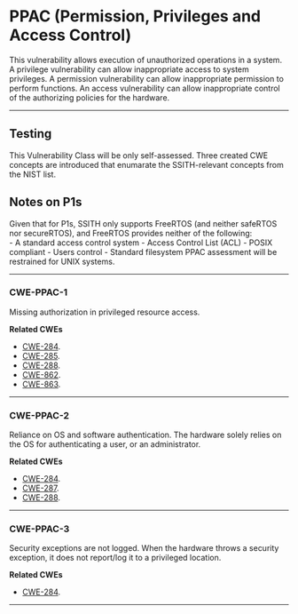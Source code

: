 # PPAC (Permission, Privileges and Access Control) #    

This vulnerability allows execution of unauthorized operations in a system.
A privilege vulnerability can allow inappropriate access to system privileges.
A permission vulnerability can allow inappropriate permission to perform functions.
An access vulnerability can allow inappropriate control of the authorizing policies for the hardware.

------------------

## Testing ## 

This Vulnerability Class will be only self-assessed. Three created CWE concepts are introduced that enumarate the SSITH-relevant concepts from the NIST list.

## Notes on P1s ##

Given that for P1s, SSITH only supports FreeRTOS (and neither safeRTOS nor secureRTOS), and FreeRTOS provides neither of the following:   
    - A standard access control system
    - Access Control List (ACL)
    - POSIX compliant
    - Users control
    - Standard filesystem
PPAC assessment will be restrained for UNIX systems.

------------------

### CWE-PPAC-1 ###

Missing authorization in privileged resource access.

**Related CWEs**
- [CWE-284](https://cwe.mitre.org/data/definitions/284.html).   
- [CWE-285](https://cwe.mitre.org/data/definitions/285.html).   
- [CWE-288](https://cwe.mitre.org/data/definitions/288.html).   
- [CWE-862](https://cwe.mitre.org/data/definitions/862.html).  
- [CWE-863](https://cwe.mitre.org/data/definitions/863.html).  

------------------

### CWE-PPAC-2 ###

Reliance on OS and software authentication. The hardware solely relies on the OS for authenticating a user, or an administrator.

**Related CWEs**
- [CWE-284](https://cwe.mitre.org/data/definitions/284.html).   
- [CWE-287](https://cwe.mitre.org/data/definitions/287.html).   
- [CWE-288](https://cwe.mitre.org/data/definitions/288.html).    

------------------

### CWE-PPAC-3 ###

Security exceptions are not logged. When the hardware throws a security exception, it does not report/log it to a privileged location.

**Related CWEs**
- [CWE-284](https://cwe.mitre.org/data/definitions/284.html).   

------------------
